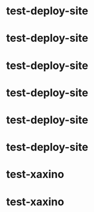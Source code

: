 # test-deploy-site
# test-deploy-site
# test-deploy-site
# test-deploy-site
# test-deploy-site
# test-deploy-site
# test-xaxino
# test-xaxino
